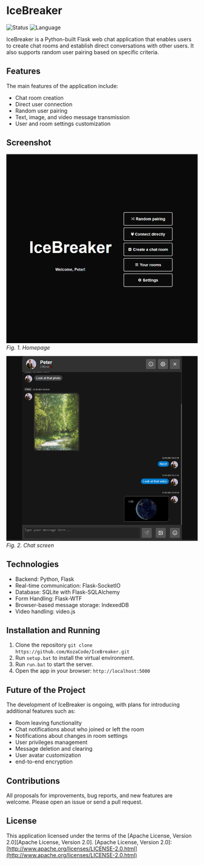 # IceBreaker

![Status](https://img.shields.io/badge/status-in%20progress-yellow)
![Language](https://img.shields.io/badge/language-Python-blue)

IceBreaker is a Python-built Flask web chat application that enables users to create chat rooms and establish direct conversations with other users. It also supports random user pairing based on specific criteria.

## Features

The main features of the application include:

* Chat room creation
* Direct user connection
* Random user pairing
* Text, image, and video message transmission
* User and room settings customization

## Screenshot

![1687463931675](image/README/1687463931675.png)
*Fig. 1. Homepage*

![Chat Screen](image/README/1687463596466.png "Chat Screen")
*Fig. 2. Chat screen*

## Technologies

* Backend: Python, Flask
* Real-time communication: Flask-SocketIO
* Database: SQLite with Flask-SQLAlchemy
* Form Handling: Flask-WTF
* Browser-based message storage: IndexedDB
* Video handling: video.js

## Installation and Running

1. Clone the repository `git clone https://github.com/KozaCode/IceBreaker.git`
2. Run `setup.bat` to install the virtual environment.
3. Run `run.bat` to start the server.
4. Open the app in your browser: `http://localhost:5000`

## Future of the Project

The development of IceBreaker is ongoing, with plans for introducing additional features such as:

* Room leaving functionality
* Chat notifications about who joined or left the room
* Notifications about changes in room settings
* User privileges management
* Message deletion and clearing
* User avatar customization
* end-to-end encryption

## Contributions

All proposals for improvements, bug reports, and new features are welcome. Please open an issue or send a pull request.

## License

This application licensed under the terms of the [Apache License, Version 2.0][Apache License, Version 2.0]. [Apache License, Version 2.0]: [http://www.apache.org/licenses/LICENSE-2.0.html](http://www.apache.org/licenses/LICENSE-2.0.html)

